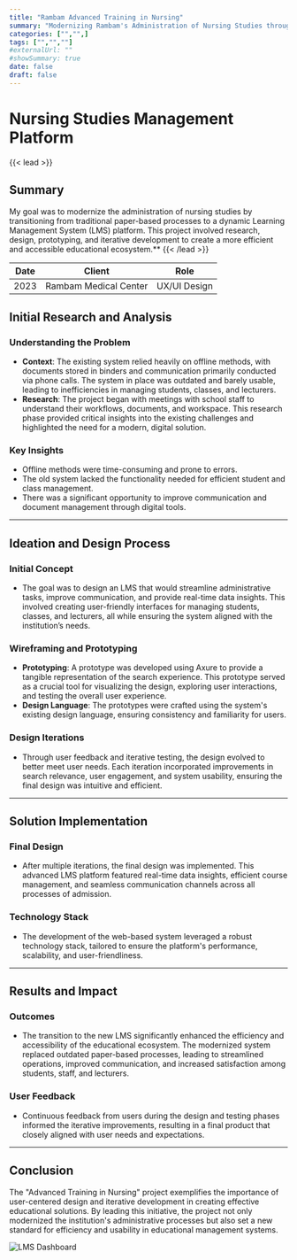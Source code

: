 ```yaml
---
title: "Rambam Advanced Training in Nursing"
summary: "Modernizing Rambam's Administration of Nursing Studies through a dynamic LMS platform, ensuring seamless communication channels throughout all processes of students' admission."
categories: ["","",]
tags: ["","",""]
#externalUrl: ""
#showSummary: true
date: false
draft: false
---
```


# Nursing Studies Management Platform

{{< lead >}}
## Summary ##
My goal was to modernize the administration of nursing studies by transitioning from traditional paper-based processes to a dynamic Learning Management System (LMS) platform. This project involved research, design, prototyping, and iterative development to create a more efficient and accessible educational ecosystem.**
{{< /lead >}}


| Date   | Client     | Role   |
| --------- | -------- | ------ |
| 2023 | Rambam Medical Center | UX/UI Design |


## Initial Research and Analysis

### Understanding the Problem
- **Context**: The existing system relied heavily on offline methods, with documents stored in binders and communication primarily conducted via phone calls. The system in place was outdated and barely usable, leading to inefficiencies in managing students, classes, and lecturers.
- **Research**: The project began with meetings with school staff to understand their workflows, documents, and workspace. This research phase provided critical insights into the existing challenges and highlighted the need for a modern, digital solution.

### Key Insights
- Offline methods were time-consuming and prone to errors.
- The old system lacked the functionality needed for efficient student and class management.
- There was a significant opportunity to improve communication and document management through digital tools.

---

## Ideation and Design Process

### Initial Concept
- The goal was to design an LMS that would streamline administrative tasks, improve communication, and provide real-time data insights. This involved creating user-friendly interfaces for managing students, classes, and lecturers, all while ensuring the system aligned with the institution’s needs.

### Wireframing and Prototyping
- **Prototyping**: A prototype was developed using Axure to provide a tangible representation of the search experience. This prototype served as a crucial tool for visualizing the design, exploring user interactions, and testing the overall user experience.
- **Design Language**: The prototypes were crafted using the system's existing design language, ensuring consistency and familiarity for users.

### Design Iterations
- Through user feedback and iterative testing, the design evolved to better meet user needs. Each iteration incorporated improvements in search relevance, user engagement, and system usability, ensuring the final design was intuitive and efficient.

---

## Solution Implementation

### Final Design
- After multiple iterations, the final design was implemented. This advanced LMS platform featured real-time data insights, efficient course management, and seamless communication channels across all processes of admission.
  
### Technology Stack
- The development of the web-based system leveraged a robust technology stack, tailored to ensure the platform's performance, scalability, and user-friendliness.

---

## Results and Impact

### Outcomes
- The transition to the new LMS significantly enhanced the efficiency and accessibility of the educational ecosystem. The modernized system replaced outdated paper-based processes, leading to streamlined operations, improved communication, and increased satisfaction among students, staff, and lecturers.

### User Feedback
- Continuous feedback from users during the design and testing phases informed the iterative improvements, resulting in a final product that closely aligned with user needs and expectations.

---

## Conclusion

The "Advanced Training in Nursing" project exemplifies the importance of user-centered design and iterative development in creating effective educational solutions. By leading this initiative, the project not only modernized the institution's administrative processes but also set a new standard for efficiency and usability in educational management systems.

![](/pic1.png "LMS Dashboard")

